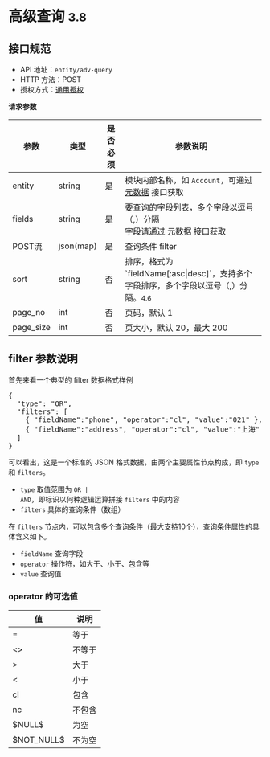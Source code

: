 # 高级查询  <small>3.8</small>

## 接口规范

- API 地址：`entity/adv-query`
- HTTP 方法：POST
- 授权方式：[通用授权](auth-intro.html)

**请求参数**
<table>
<thead>
	<tr>
		<th>参数</th>
		<th>类型</th>
		<th>是否必须</th>
		<th>参数说明</th>
	</tr>
</thead>
<tbody>
	<tr>
		<td>entity</td>
		<td>string</td>
		<td>是</td>
		<td>模块内部名称，如 <code>Account</code>，可通过 <a href="api-metadata.html">元数据</a> 接口获取</td>
	</tr>
	<tr>
		<td>fields</td>
		<td>string</td>
		<td>是</td>
		<td>要查询的字段列表，多个字段以逗号（,）分隔<br>字段请通过 <a href="api-metadata.html">元数据</a> 接口获取</td>
	</tr>
	<tr>
		<td>POST流</td>
		<td>json(map)</td>
		<td>是</td>
		<td>查询条件 filter</td>
	</tr>
	<tr>
		<td>sort</td>
		<td>string</td>
		<td>否</td>
		<td>排序，格式为 `fieldName[:asc|desc]`，支持多个字段排序，多个字段以逗号（,）分隔。<small>4.6</small></td>
	</tr>
	<tr>
		<td>page_no</td>
		<td>int</td>
		<td>否</td>
		<td>页码，默认 1</td>
	</tr>
    <tr>
		<td>page_size</td>
		<td>int</td>
		<td>否</td>
		<td>页大小，默认 20，最大 200</td>
	</tr>
</tbody>
</table>

## filter 参数说明

首先来看一个典型的 filter 数据格式样例

<pre>
{
  "type": "OR",
  "filters": [
    { "fieldName":"phone", "operator":"cl", "value":"021" },
    { "fieldName":"address", "operator":"cl", "value":"上海" }
  ]
}
</pre>

可以看出，这是一个标准的 JSON 格式数据，由两个主要属性节点构成，即 <code>type</code> 和 <code>filters</code>。

- <code>type</code> 取值范围为 <code>OR | AND</code>，即标识以何种逻辑运算拼接 <code>filters</code> 中的内容
- <code>filters</code> 具体的查询条件（数组）

在 <code>filters</code> 节点内，可以包含多个查询条件（最大支持10个），查询条件属性的具体含义如下。

- <code>fieldName</code> 查询字段
- <code>operator</code> 操作符，如大于、小于、包含等
- <code>value</code> 查询值

### operator 的可选值

<table>
<thead>
	<tr>
		<th>值</th>
		<th>说明</th>
	</tr>
</thead>
<tbody>
	<tr>
		<td>=</td>
		<td>等于</td>
	</tr>
	<tr>
		<td>&lt;&gt;</td>
		<td>不等于</td>
	</tr>
	<tr>
		<td>&gt;</td>
		<td>大于</td>
	</tr>
	<tr>
		<td>&lt;</td>
		<td>小于</td>
	</tr>
	<tr>
		<td>cl</td>
		<td>包含</td>
	</tr>
	<tr>
		<td>nc</td>
		<td>不包含</td>
	</tr>
	<tr>
		<td>$NULL$</td>
		<td>为空</td>
	</tr>
	<tr>
		<td>$NOT_NULL$</td>
		<td>不为空</td>
	</tr>
</tbody>
</table>
